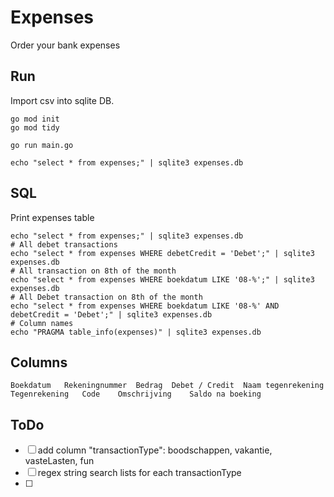 
# Expenses

Order your bank expenses

## Run

Import csv into sqlite DB.

```shell
go mod init
go mod tidy

go run main.go

echo "select * from expenses;" | sqlite3 expenses.db

```

## SQL

Print expenses table

```shell
echo "select * from expenses;" | sqlite3 expenses.db
# All debet transactions
echo "select * from expenses WHERE debetCredit = 'Debet';" | sqlite3 expenses.db
# All transaction on 8th of the month
echo "select * from expenses WHERE boekdatum LIKE '08-%';" | sqlite3 expenses.db
# All Debet transaction on 8th of the month
echo "select * from expenses WHERE boekdatum LIKE '08-%' AND debetCredit = 'Debet';" | sqlite3 expenses.db
# Column names
echo "PRAGMA table_info(expenses)" | sqlite3 expenses.db
```

## Columns

```shell
Boekdatum	Rekeningnummer	Bedrag	Debet / Credit	Naam tegenrekening	Tegenrekening	Code	Omschrijving	Saldo na boeking
```

## ToDo

- [ ] add column "transactionType": boodschappen, vakantie, vasteLasten, fun
- [ ] regex string search lists for each transactionType
- [ ] 